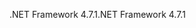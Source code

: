 <span data-ttu-id="1fd6f-101">.NET Framework 4.7.1</span><span class="sxs-lookup"><span data-stu-id="1fd6f-101">.NET Framework 4.7.1</span></span>
